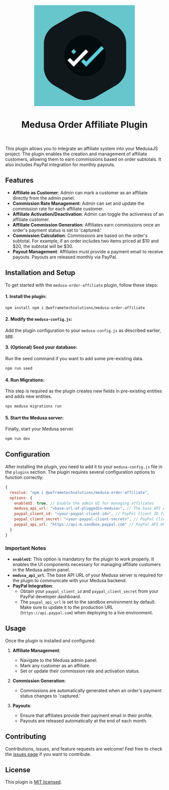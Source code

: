 <div align="center">
  <img src="https://raw.githubusercontent.com/we-frame/medusa-order-affiliate/main/media/medus-order-plugin-logo.png" alt="Magator Logo" width="320">
  <h1>Medusa Order Affiliate Plugin</h1>
</div>
<br>

This plugin allows you to integrate an affiliate system into your MedusaJS project. The plugin enables the creation and management of affiliate customers, allowing them to earn commissions based on order subtotals. It also includes PayPal integration for monthly payouts.

## Features

- **Affiliate as Customer**: Admin can mark a customer as an affiliate directly from the admin panel.
- **Commission Rate Management**: Admin can set and update the commission rate for each affiliate customer.
- **Affiliate Activation/Deactivation**: Admin can toggle the activeness of an affiliate customer.
- **Affiliate Commission Generation**: Affiliates earn commissions once an order's payment status is set to 'captured.'
- **Commission Calculation**: Commissions are based on the order's subtotal. For example, if an order includes two items priced at $10 and $20, the subtotal will be $30.
- **Payout Management**: Affiliates must provide a payment email to receive payouts. Payouts are released monthly via PayPal.

## Installation and Setup

To get started with the `medusa-order-affiliate` plugin, follow these steps:

#### 1. Install the plugin:

```bash
npm install npm i @weframetechsolutions/medusa-order-affiliate
```

#### 2. Modify the `medusa-config.js`:

Add the plugin configuration to your `medusa-config.js` as described earlier, [see](#Contributing).

#### 3. (Optional) Seed your database:

Run the seed command if you want to add some pre-existing data.

```bash
npm run seed
```

#### 4. Run Migrations:

This step is required as the plugin creates new fields in pre-existing entities and adds new entities.

```bash
npx medusa migrations run
```

#### 5. Start the Medusa server:

Finally, start your Medusa server.

```bash
npm run dev
```

## Configuration

After installing the plugin, you need to add it to your `medusa-config.js` file in the `plugins` section. The plugin requires several configuration options to function correctly:

```javascript
{
  resolve: "npm i @weframetechsolutions/medusa-order-affiliate",
  options: {
    enableUI: true, // Enable the admin UI for managing affiliates
    medusa_api_url: "<base-url-of-pluggedin-medusa>", // The base API endpoint of your Medusa server
    paypal_client_id: "<your-paypal-client-id>", // PayPal Client ID from your developer account
    paypal_client_secret: "<your-paypal-client-secret>", // PayPal Client Secret from your developer account
    paypal_api_url: "https://api-m.sandbox.paypal.com" // PayPal API URL (default is set to the sandbox environment)
  }
}
```

### Important Notes

- **`enableUI`**: This option is mandatory for the plugin to work properly. It enables the UI components necessary for managing affiliate customers in the Medusa admin panel.
- **`medusa_api_url`**: The base API URL of your Medusa server is required for the plugin to communicate with your Medusa backend.
- **PayPal Integration**:
  - Obtain your `paypal_client_id` and `paypal_client_secret` from your PayPal developer dashboard.
  - The `paypal_api_url` is set to the sandbox environment by default. Make sure to update it to the production URL (`https://api.paypal.com`) when deploying to a live environment.

## Usage

Once the plugin is installed and configured:

1. **Affiliate Management**:

   - Navigate to the Medusa admin panel.
   - Mark any customer as an affiliate.
   - Set or update their commission rate and activation status.

2. **Commission Generation**:

   - Commissions are automatically generated when an order's payment status changes to 'captured.'

3. **Payouts**:
   - Ensure that affiliates provide their payment email in their profile.
   - Payouts are released automatically at the end of each month.

## Contributing

Contributions, issues, and feature requests are welcome! Feel free to check the [issues page](https://github.com/we-frame/medusa-order-affiliate/issues) if you want to contribute.

## License

This plugin is [MIT licensed](https://github.com/we-frame/medusa-order-affiliate/blob/main/LICENSE).
